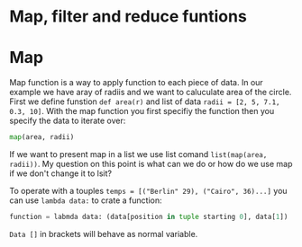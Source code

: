 Map, filter and reduce funtions
====================================

# Map
Map function is a way to apply function to each piece of data. In our example we have aray of radiis and we want to caluculate area of the circle. First we define funstion ``` def area(r) ``` and list of data ``` radii = [2, 5, 7.1, 0.3, 10] ```. With the map function you first specifiy the function then you specify the data to iterate over:
```.py
map(area, radii)
```
If we want to present map in a list we use list comand ``` list(map(area, radii)) ```. My question on this point is what can we do or how do we use map if we don't change it to lsit?

To operate with a touples ```temps = [("Berlin" 29), ("Cairo", 36)...]``` you can use ``` lambda data: ``` to crate a function:
```.py
function = labmda data: (data[position in tuple starting 0], data[1])
```
```Data []``` in brackets will behave as normal variable.
